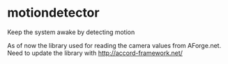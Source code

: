 # motiondetector
Keep the system awake by detecting motion


As of now the library used for reading the camera values from AForge.net.
Need to update the library with http://accord-framework.net/ 

